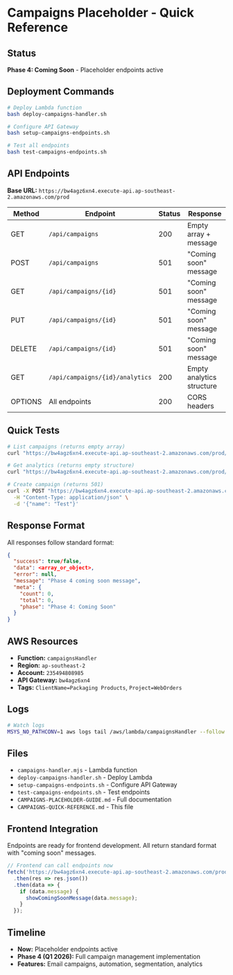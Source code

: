 # Campaigns Placeholder - Quick Reference

## Status
**Phase 4: Coming Soon** - Placeholder endpoints active

## Deployment Commands

```bash
# Deploy Lambda function
bash deploy-campaigns-handler.sh

# Configure API Gateway
bash setup-campaigns-endpoints.sh

# Test all endpoints
bash test-campaigns-endpoints.sh
```

## API Endpoints

**Base URL:** `https://bw4agz6xn4.execute-api.ap-southeast-2.amazonaws.com/prod`

| Method | Endpoint | Status | Response |
|--------|----------|--------|----------|
| GET | `/api/campaigns` | 200 | Empty array + message |
| POST | `/api/campaigns` | 501 | "Coming soon" message |
| GET | `/api/campaigns/{id}` | 501 | "Coming soon" message |
| PUT | `/api/campaigns/{id}` | 501 | "Coming soon" message |
| DELETE | `/api/campaigns/{id}` | 501 | "Coming soon" message |
| GET | `/api/campaigns/{id}/analytics` | 200 | Empty analytics structure |
| OPTIONS | All endpoints | 200 | CORS headers |

## Quick Tests

```bash
# List campaigns (returns empty array)
curl "https://bw4agz6xn4.execute-api.ap-southeast-2.amazonaws.com/prod/api/campaigns"

# Get analytics (returns empty structure)
curl "https://bw4agz6xn4.execute-api.ap-southeast-2.amazonaws.com/prod/api/campaigns/test-123/analytics"

# Create campaign (returns 501)
curl -X POST "https://bw4agz6xn4.execute-api.ap-southeast-2.amazonaws.com/prod/api/campaigns" \
  -H "Content-Type: application/json" \
  -d '{"name": "Test"}'
```

## Response Format

All responses follow standard format:

```json
{
  "success": true/false,
  "data": <array_or_object>,
  "error": null,
  "message": "Phase 4 coming soon message",
  "meta": {
    "count": 0,
    "total": 0,
    "phase": "Phase 4: Coming Soon"
  }
}
```

## AWS Resources

- **Function:** `campaignsHandler`
- **Region:** `ap-southeast-2`
- **Account:** `235494808985`
- **API Gateway:** `bw4agz6xn4`
- **Tags:** `ClientName=Packaging Products`, `Project=WebOrders`

## Logs

```bash
# Watch logs
MSYS_NO_PATHCONV=1 aws logs tail /aws/lambda/campaignsHandler --follow --region ap-southeast-2
```

## Files

- `campaigns-handler.mjs` - Lambda function
- `deploy-campaigns-handler.sh` - Deploy Lambda
- `setup-campaigns-endpoints.sh` - Configure API Gateway
- `test-campaigns-endpoints.sh` - Test endpoints
- `CAMPAIGNS-PLACEHOLDER-GUIDE.md` - Full documentation
- `CAMPAIGNS-QUICK-REFERENCE.md` - This file

## Frontend Integration

Endpoints are ready for frontend development. All return standard format with "coming soon" messages.

```typescript
// Frontend can call endpoints now
fetch('https://bw4agz6xn4.execute-api.ap-southeast-2.amazonaws.com/prod/api/campaigns')
  .then(res => res.json())
  .then(data => {
    if (data.message) {
      showComingSoonMessage(data.message);
    }
  });
```

## Timeline

- **Now:** Placeholder endpoints active
- **Phase 4 (Q1 2026):** Full campaign management implementation
- **Features:** Email campaigns, automation, segmentation, analytics
